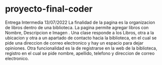 # proyecto-final-coder

Entrega Intermedia 13/07/2022
La finalidad de la pagina es la organizacion de libros dentro de una biblioteca. La pagina permite agregar libros con Nombre, Descripcion e Imagen . 
Una clase responde a los Libros, otra a la ubicacion y otra a un apartado de contacto hacia la biblioteca, en el cual se pide una direccion de correo electronico y hay un espacio para dejar opiniones. 
Otra funcionalidad es la de registrarse en la web de la biblioteca, registro en el cual se pide nombre, apellido, telefono y direccion de correo electronico. 

